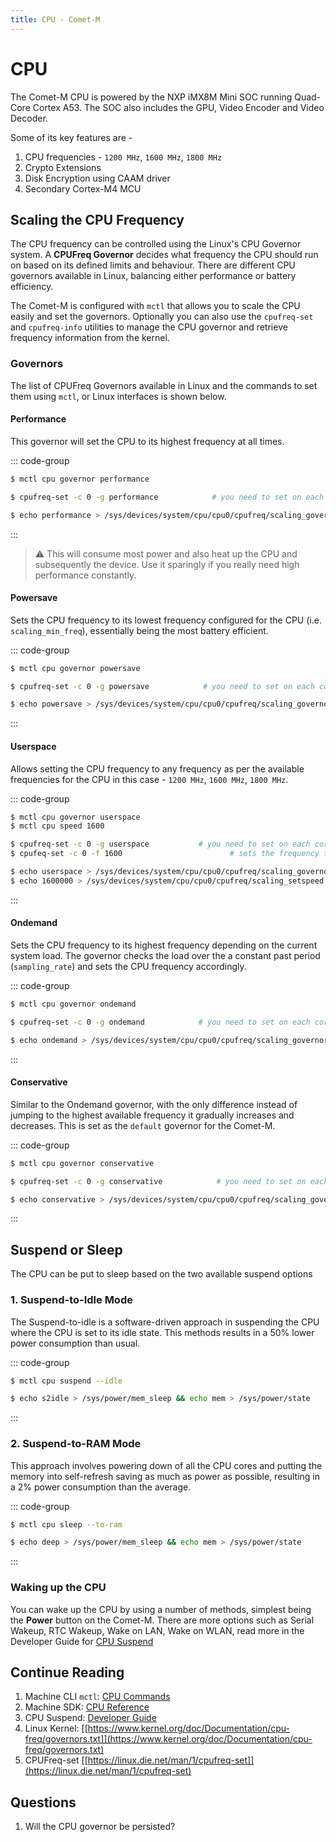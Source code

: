 ```yaml
---
title: CPU - Comet-M
---
```


# CPU

The Comet-M CPU is powered by the NXP iMX8M Mini SOC running Quad-Core Cortex A53. The SOC also includes the GPU, Video Encoder and Video Decoder.

Some of its key features are -

1. CPU frequencies - `1200 MHz`, `1600 MHz`, `1800 MHz`
2. Crypto Extensions
3. Disk Encryption using CAAM driver
4. Secondary Cortex-M4 MCU 

## Scaling the CPU Frequency

The CPU frequency can be controlled using the Linux's CPU Governor system. A **CPUFreq Governor** decides what frequency the CPU should run on based on its defined limits and behaviour. There are different CPU governors available in Linux, balancing either performance or battery efficiency.

The Comet-M is configured with `mctl` that allows you to scale the CPU easily and set the governors. Optionally you can also use the `cpufreq-set` and `cpufreq-info` utilities to manage the CPU governor and retrieve frequency information from the kernel.

### Governors

The list of CPUFreq Governors available in Linux and the commands to set them using `mctl`, or Linux interfaces is shown below.

#### Performance
This governor will set the CPU to its highest frequency at all times.

::: code-group
```bash [mctl]
$ mctl cpu governor performance
```

```bash [cpufreq-set]
$ cpufreq-set -c 0 -g performance            # you need to set on each core
```

```bash [sysfs]
$ echo performance > /sys/devices/system/cpu/cpu0/cpufreq/scaling_governor    # you need to set on each core
```
:::

> ⚠️ This will consume most power and also heat up the CPU and subsequently the device. Use it sparingly if you really need high performance constantly.

#### Powersave

Sets the CPU frequency to its lowest frequency configured for the CPU (i.e. `scaling_min_freq`), essentially being the most battery efficient.

::: code-group
```bash [mctl]
$ mctl cpu governor powersave
```

```bash [cpufreq-set]
$ cpufreq-set -c 0 -g powersave            # you need to set on each core
```

```bash [sysfs]
$ echo powersave > /sys/devices/system/cpu/cpu0/cpufreq/scaling_governor    # you need to set on each core
```
:::

#### Userspace

Allows setting the CPU frequency to any frequency as per the available frequencies for the CPU in this case - `1200 MHz`, `1600 MHz`, `1800 MHz`.

::: code-group
```bash [mctl]
$ mctl cpu governor userspace
$ mctl cpu speed 1600
```

```bash [cpufreq-set]
$ cpufreq-set -c 0 -g userspace           # you need to set on each core
$ cpufeq-set -c 0 -f 1600                        # sets the frequency to 1600 Hz
```

```bash [sysfs]
$ echo userspace > /sys/devices/system/cpu/cpu0/cpufreq/scaling_governor    # you need to set on each core
$ echo 1600000 > /sys/devices/system/cpu/cpu0/cpufreq/scaling_setspeed      # Sets the CPU speed in kilohertz
```
:::

#### Ondemand

Sets the CPU frequency to its highest frequency depending on the current system load. The governor checks the load over the a constant past period (`sampling_rate`) and sets the CPU frequency accordingly.

::: code-group
```bash [mctl]
$ mctl cpu governor ondemand
```

```bash [cpufreq-set]
$ cpufreq-set -c 0 -g ondemand            # you need to set on each core
```

```bash [sysfs]
$ echo ondemand > /sys/devices/system/cpu/cpu0/cpufreq/scaling_governor    # you need to set on each core
```
:::

#### Conservative
Similar to the Ondemand governor, with the only difference instead of jumping to the highest available frequency it gradually increases and decreases. This is set as the `default` governor for the Comet-M.

::: code-group
```bash [mctl]
$ mctl cpu governor conservative
```

```bash [cpufreq-set]
$ cpufreq-set -c 0 -g conservative            # you need to set on each core
```

```bash [sysfs]
$ echo conservative > /sys/devices/system/cpu/cpu0/cpufreq/scaling_governor    # you need to set on each core
```
:::

## Suspend or Sleep

The CPU can be put to sleep based on the two available suspend options

### 1. Suspend-to-Idle Mode

The Suspend-to-idle is a software-driven approach in suspending the CPU where the CPU is set to its idle state. This methods results in a 50% lower power consumption than usual.

::: code-group
```bash [mctl]
$ mctl cpu suspend --idle
```
```bash [sysfs]
$ echo s2idle > /sys/power/mem_sleep && echo mem > /sys/power/state
```
:::

### 2. Suspend-to-RAM Mode

This approach involves powering down of all the CPU cores and putting the memory into self-refresh saving as much as power as possible, resulting in a 2% power consumption than the average.

::: code-group
```bash [mctl]
$ mctl cpu sleep --to-ram
```
```bash [sysfs]
$ echo deep > /sys/power/mem_sleep && echo mem > /sys/power/state
```
:::

### Waking up the CPU
You can wake up the CPU by using a number of methods, simplest being the **Power** button on the Comet-M. There are more options such as Serial Wakeup, RTC Wakeup, Wake on LAN, Wake on WLAN, read more in the Developer Guide for [CPU Suspend](#)

## Continue Reading
1. Machine CLI `mctl`: [CPU Commands](#)
2. Machine SDK: [CPU Reference](#)
3. CPU Suspend: [Developer Guide](#)
3. Linux Kernel: [[https://www.kernel.org/doc/Documentation/cpu-freq/governors.txt]](https://www.kernel.org/doc/Documentation/cpu-freq/governors.txt)
4. CPUFreq-set [[https://linux.die.net/man/1/cpufreq-set]](https://linux.die.net/man/1/cpufreq-set)

## Questions

1. Will the CPU governor be persisted?
